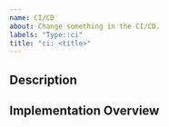 ```yaml
---
name: CI/CD
about: Change something in the CI/CD.
labels: "Type::ci"
title: "ci: <title>"
---
```


## Description

## Implementation Overview
